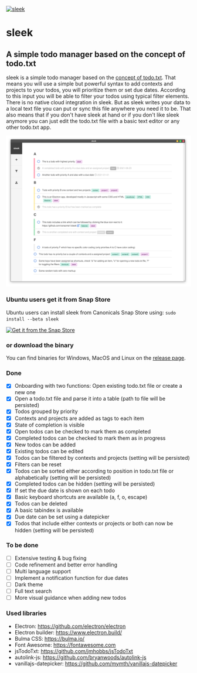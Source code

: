 [![sleek](https://snapcraft.io/sleek/badge.svg)](https://snapcraft.io/sleek)
# sleek
## A simple todo manager based on the concept of todo.txt
sleek is a simple todo manager based on the <a href="https://github.com/todotxt/todo.txt">concept of todo.txt</a>. That means you will use a simple but powerful syntax to add contexts and projects to your todos, you will prioritize them or set due dates. According to this input you will be able to filter your todos using typical filter elements. There is no native cloud integration in sleek. But as sleek writes your data to a local text file you can put or sync this file anywhere you need it to be. That also means that if you don't have sleek at hand or if you don't like sleek anymore you can just edit the todo.txt file with a basic text editor or any other todo.txt app.

![Alt text](assets/sleek.screenshot_mainview.png?raw=true "Screenshot of sleek")

### Ubuntu users get it from Snap Store
Ubuntu users can install sleek from Canonicals Snap Store using: `sudo install --beta sleek`

[![Get it from the Snap Store](https://snapcraft.io/static/images/badges/en/snap-store-black.svg)](https://snapcraft.io/sleek)

### or download the binary
You can find binaries for Windows, MacOS and Linux on the <a href="https://github.com/ransome1/sleek/releases/latest">release page</a>.

### Done
* [x] Onboarding with two functions: Open existing todo.txt file or create a new one
* [x] Open a todo.txt file and parse it into a table (path to file will be persisted)
* [x] Todos grouped by priority
* [x] Contexts and projects are added as tags to each item
* [x] State of completion is visible
* [x] Open todos can be checked to mark them as completed
* [x] Completed todos can be checked to mark them as in progress
* [x] New todos can be added
* [x] Existing todos can be edited
* [x] Todos can be filtered by contexts and projects (setting will be persisted)
* [x] Filters can be reset
* [x] Todos can be sorted either according to position in todo.txt file or alphabetically (setting will be persisted)
* [x] Completed todos can be hidden (setting will be persisted)
* [x] If set the due date is shown on each todo
* [x] Basic keyboard shortcuts are available (a, f, o, escape)
* [x] Todos can be deleted
* [x] A basic tabindex is available
* [x] Due date can be set using a datepicker
* [x] Todos that include either contexts or projects or both can now be hidden (setting will be persisted)

### To be done
* [ ] Extensive testing & bug fixing
* [ ] Code refinement and better error handling
* [ ] Multi language support
* [ ] Implement a notification function for due dates
* [ ] Dark theme
* [ ] Full text search
* [ ] More visual guidance when adding new todos

### Used libraries
- Electron: https://github.com/electron/electron
- Electron builder: https://www.electron.build/
- Bulma CSS: https://bulma.io/
- Font Awesome: https://fontawesome.com
- jsTodoTxt: https://github.com/jmhobbs/jsTodoTxt
- autolink-js: https://github.com/bryanwoods/autolink-js
- vanillajs-datepicker: https://github.com/mymth/vanillajs-datepicker
